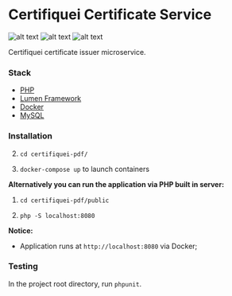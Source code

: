 # Certifiquei Certificate Service

![alt text](https://img.shields.io/badge/status-development-yellow)
![alt text](https://img.shields.io/badge/language-PHP-blue)
![alt text](https://img.shields.io/badge/framework-Lumen-orange)

Certifiquei certificate issuer microservice.

### Stack

-   [PHP](https://php.net)
-   [Lumen Framework](https://lumen.laravel.com)
-   [Docker](https://www.docker.com)
-   [MySQL](https://www.mysql.com)

### Installation

2. `cd certifiquei-pdf/`

3. `docker-compose up` to launch containers

**Alternatively you can run the application via PHP built in server:**

1. `cd certifiquei-pdf/public`

2. `php -S localhost:8080`

**Notice:**

-   Application runs at `http://localhost:8080` via Docker;

### Testing

In the project root directory, run `phpunit`.
